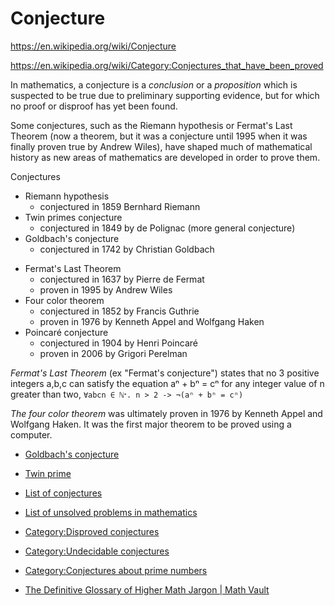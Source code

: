 # Conjecture

https://en.wikipedia.org/wiki/Conjecture

https://en.wikipedia.org/wiki/Category:Conjectures_that_have_been_proved

In mathematics, a conjecture is a *conclusion* or a *proposition* which is suspected to be true due to preliminary supporting evidence, but for which no proof or disproof has yet been found.

Some conjectures, such as the Riemann hypothesis or Fermat's Last Theorem (now a theorem, but it was a conjecture until 1995 when it was finally proven true by Andrew Wiles), have shaped much of mathematical history as new areas of mathematics are developed in order to prove them.

Conjectures
- Riemann hypothesis
  - conjectured in 1859 Bernhard Riemann
- Twin primes conjecture
  - conjectured in 1849 by de Polignac (more general conjecture)
- Goldbach's conjecture
  - conjectured in 1742 by Christian Goldbach 
+ Fermat's Last Theorem
  - conjectured in 1637 by Pierre de Fermat
  - proven in 1995 by Andrew Wiles
+ Four color theorem
  - conjectured in 1852 by Francis Guthrie
  - proven in 1976 by Kenneth Appel and Wolfgang Haken
+ Poincaré conjecture
  - conjectured in 1904 by Henri Poincaré
  - proven in 2006 by Grigori Perelman


*Fermat's Last Theorem* (ex "Fermat's conjecture") states that no 3 positive integers a,b,c can satisfy the equation aⁿ + bⁿ = cⁿ for any integer value of
n greater than two, `∀abcn ∈ ℕᐩ. n > 2 -> ¬(aⁿ + bⁿ = cⁿ)`

*The four color theorem* was ultimately proven in 1976 by Kenneth Appel and Wolfgang Haken. It was the first major theorem to be proved using a computer.


- [Goldbach's conjecture](https://en.wikipedia.org/wiki/Goldbach%27s_conjecture)
- [Twin prime](https://en.wikipedia.org/wiki/Twin_prime)

- [List of conjectures](https://en.wikipedia.org/wiki/List_of_conjectures)
- [List of unsolved problems in mathematics](https://en.wikipedia.org/wiki/List_of_unsolved_problems_in_mathematics)

- [Category:Disproved conjectures](https://en.wikipedia.org/wiki/Category:Disproved_conjectures)
- [Category:Undecidable conjectures](https://en.wikipedia.org/wiki/Category:Undecidable_conjectures)
- [Category:Conjectures about prime numbers](https://en.wikipedia.org/wiki/Category:Conjectures_about_prime_numbers)

- [The Definitive Glossary of Higher Math Jargon | Math Vault](https://mathvault.ca/math-glossary/)
